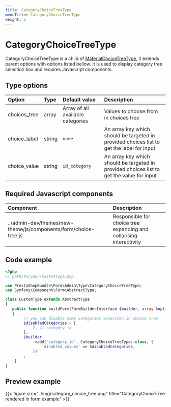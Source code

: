 ```yaml
---
title: CategoryChoiceTreeType
menuTitle: CategoryChoiceTreeType
weight: 2
---
```


# CategoryChoiceTreeType

CategoryChoiceTreeType is a child of [MaterialChoiceTreeType](material-choice-tree), it extends parent options
with options listed bellow. It is used to display category tree selection box and requires 
Javascript components.

## Type options

| Option       | Type   | Default value                     | Description                                                                               |
| :----------- | :----- | :-------------------------------- | :---------------------------------------------------------------------------------------- |
| choices_tree | array  | Array of all available categories | Values to choose from in choices tree                                                     |
| choice_label | string | `name`                            | An array key which should be targeted in provided choices list to get the label for input |
| choice_value | string | `id_category`                     | An array key which should be targeted in provided choices list to get the value for input |

## Required Javascript components
| Component                                                       | Description                                                        |
| :-------------------------------------------------------------- | :----------------------------------------------------------------- |
| ../admin-dev/themes/new-theme/js/components/form/choice-tree.js | Responsible for choice tree expanding and collapsing interactivity |

## Code example

```php
<?php
// path/to/your/CustomType.php

use PrestaShopBundle\Form\Admin\Type\CategoryChoiceTreeType;
use Symfony\Component\Form\AbstractType;

class CustomType extends AbstractType
{
   public function buildForm(FormBuilderInterface $builder, array $options)
   {
        // you can disable some categories selection in choice tree
        $disabledCategories = [
            2, // category id
        ];
        $builder
            ->add('category_id', CategoryChoiceTreeType::class, [
                'disabled_values' => $disabledCategories,
            ])
        ;
    }    
}
```

## Preview example

{{< figure src="../img/category_choice_tree.png" title="CategoryChoiceTree rendered in form example" >}}
